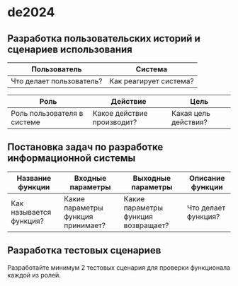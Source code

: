 # de2024

## Разработка пользовательских историй и сценариев использования

Пользователь | Система
-------------|--------
Что делает пользователь? | Как реагирует система?

Роль | Действие | Цель
-----|----------|-----
Роль пользователя в системе | Какое действие производит? | Какая цель действия?

## Постановка задач по разработке информационной системы

Название функции | Входные параметры | Выходные параметры | Описание функции
-----------------|-------------------|----------|--------
Как называется функция? | Какие параметры функция принимает? | Какие параметры функция возвращает? | Что делает функция?

## Разработка тестовых сценариев

Разработайте минимум 2 тестовых сценария для проверки функционала каждой из ролей.

